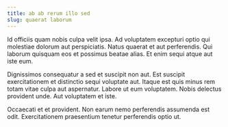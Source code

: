 ```yaml
---
title: ab ab rerum illo sed
slug: quaerat laborum
---
```


Id officiis quam nobis culpa velit ipsa. Ad voluptatem excepturi optio qui molestiae dolorum aut perspiciatis. Natus quaerat et aut perferendis. Qui laborum quisquam eos et possimus beatae alias. Et enim sequi atque aut iste eum.

Dignissimos consequatur a sed et suscipit non aut. Est suscipit exercitationem et distinctio sequi voluptate aut. Itaque est quis minus rem totam vitae culpa aut aspernatur. Labore ut eum voluptatem. Nobis delectus provident unde. Aut voluptatem et iste.

Occaecati et et provident. Non earum nemo perferendis assumenda est odit. Exercitationem praesentium tenetur perferendis optio ut.
